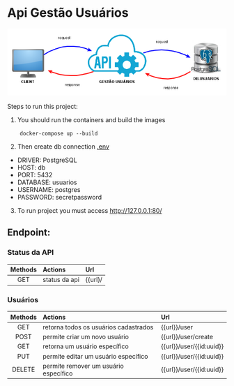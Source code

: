 # Api Gestão Usuários

![](arquitetura_simplificada.png)

Steps to run this project:

1. You should run the containers and build the images
```shell
    docker-compose up --build
```

2. Then create db connection [.env](core/.env)
- DRIVER: PostgreSQL
- HOST: db
- PORT: 5432
- DATABASE: usuarios
- USERNAME: postgres
- PASSWORD: secretpassword

3. To run project you must access
http://127.0.0.1:80/


## Endpoint:

### Status da API
| Methods  | Actions                   | Url                                         |
|:--------:|:--------------------------|:--------------------------------------------|
| GET      | status da api             | {{url}/                                     |

### Usuários
| Methods  | Actions                                    | Url                            |
|:--------:|:-------------------------------------------|:-------------------------------|
| GET      | retorna todos os usuários cadastrados      | {{url}}/user                   |
| POST     | permite criar um novo usuário              | {{url}}/user/create            |
| GET      | retorna um usuário específico              | {{url}}/user/{{id:uuid}}       |
| PUT      | permite editar um usuário específico       | {{url}}/user/{{id:uuid}}       |
| DELETE   | permite remover um usuário específico      | {{url}}/user/{{id:uuid}}       |
